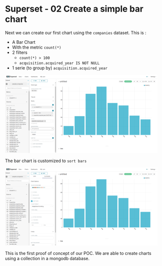 # Superset - 02 Create a simple bar chart

Next we can create our first chart using the `companies` dataset. This is :

* A Bar Chart
* With the metric `count(*)`
* 2 filters
    * `count(*) > 100`
    * `acquisition.acquired_year IS NOT NULL`
* 1 serie (to group by) `acquisition.acquired_year`

![](./img/06_chart.png)

The bar chart is customized to `sort bars`

![](./img/07_chart.png)

This is the first proof of concept of our POC. We are able to create charts using a collection in a mongodb database.
